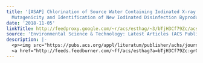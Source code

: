 ```yaml
---
title: '[ASAP] Chlorination of Source Water Containing Iodinated X-ray Contrast Media:
  Mutagenicity and Identification of New Iodinated Disinfection Byproducts'
date: '2018-11-05'
linkTitle: http://feedproxy.google.com/~r/acs/esthag/~3/bTjH3Cf79Zc/acs.est.8b04625
source: 'Environmental Science & Technology: Latest Articles (ACS Publications)'
description: |-
  <p><img src="https://pubs.acs.org/appl/literatum/publisher/achs/journals/content/esthag/0/esthag.ahead-of-print/acs.est.8b04625/20181103/images/medium/es-2018-04625u_0007.gif" alt="TOC Graphic"/></p><div><cite>Environmental Science & Technology</cite></div><div>DOI: 10.1021/acs.est.8b04625</div><div class="feedflare">
  <a href="http://feeds.feedburner.com/~ff/acs/esthag?a=bTjH3Cf79Zc:gr0M-m475ao:yIl2AUoC8zA"><img src="http://feeds.feedburner.com/~ff/acs/esthag?d=yIl2AUoC8zA" border="0"></img></a>
---
```

